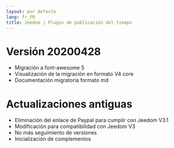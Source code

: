 ```yaml
---
layout: por defecto
lang: fr_FR
title: Jeedom | Plugin de publicación del tiempo
---
```


# Versión 20200428
- Migración a font-awesome 5
- Visualización de la migración en formato V4 core
- Documentación migratoria formato md

# Actualizaciones antiguas
- Eliminación del enlace de Paypal para cumplir con Jeedom V3.1
- Modificación para compatibilidad con Jeedom V3
- No más seguimiento de versiones
- Inicialización de complementos